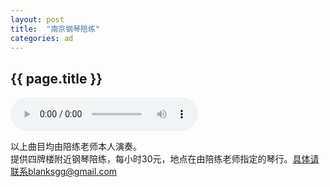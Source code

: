 ```yaml
---
layout: post
title:  "南京钢琴陪练"
categories: ad
---
```

<h2>{{ page.title }}</h2>
<div id="audioElement">
<audio preload="auto" controls>
  <source src="http://7xuvms.com1.z0.glb.clouddn.com/nightswithyou.mp3">
</audio>
</div> 

以上曲目均由陪练老师本人演奏。<br>
提供四牌楼附近钢琴陪练，每小时30元，地点在由陪练老师指定的琴行。具体请联系blanksgg@gmail.com
